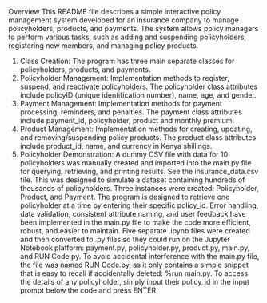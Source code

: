 Overview
This README file describes a simple interactive policy management system developed for an insurance company to manage policyholders, products, and payments. The system allows policy managers to perform various tasks, such as adding and suspending policyholders, registering new members, and managing policy products. 
1.	Class Creation:
The program has three main separate classes for policyholders, products, and payments.
2.	Policyholder Management:
Implementation methods to register, suspend, and reactivate policyholders.
The policyholder class attributes include policyID (unique identification number), name, age, and gender.
3.	Payment Management:
Implementation methods for payment processing, reminders, and penalties.
The payment class attributes include payment_id, policyholder, product and monthly premium.
4.	Product Management:
Implementation methods for creating, updating, and removing/suspending policy products.
The product class attributes include product_id, name, and currency in Kenya shillings.
5.	Policyholder Demonstration:
A dummy CSV file with data for 10 policyholders was manually created and imported into the main.py file for querying, retrieving, and printing results. See the insurance_data.csv file. This was designed to simulate a dataset containing hundreds of thousands of policyholders.
Three instances were created: Policyholder, Product, and Payment.
The program is designed to retrieve one policyholder at a time by entering their specific policy_id.
Error handling, data validation, consistent attribute naming, and user feedback have been implemented in the main.py file to make the code more efficient, robust, and easier to maintain.
Five separate .ipynb files were created and then converted to .py files so they could run on the Jupyter Notebook platform: payment.py, policyholder.py, product.py, main.py, and RUN Code.py.
To avoid accidental interference with the main.py file, the file was named RUN Code.py, as it only contains a simple snippet that is easy to recall if accidentally deleted: %run main.py.
To access the details of any policyholder, simply input their policy_id in the input prompt below the code and press ENTER.
